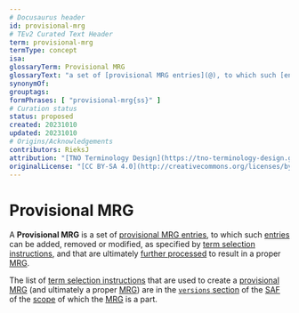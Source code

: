 ```yaml
---
# Docusaurus header
id: provisional-mrg
# TEv2 Curated Text Header
term: provisional-mrg
termType: concept
isa:
glossaryTerm: Provisional MRG
glossaryText: "a set of [provisional MRG entries](@), to which such [entries](provisional-mrg-entry@) can be added, removed or modified, as specified by [term selection instructions](@), and that are ultimately [further processed](mrgt#post-processing@) to result in a proper [MRG](@)."
synonymOf:
grouptags:
formPhrases: [ "provisional-mrg{ss}" ]
# Curation status
status: proposed
created: 20231010
updated: 20231010
# Origins/Acknowledgements
contributors: RieksJ
attribution: "[TNO Terminology Design](https://tno-terminology-design.github.io/tev2-specifications/docs)"
originalLicense: "[CC BY-SA 4.0](http://creativecommons.org/licenses/by-sa/4.0/?ref=chooser-v1)"
---
```


# Provisional MRG

A **Provisional MRG** is a set of [provisional MRG entries](@), to which such [entries](provisional-mrg-entry@) can be added, removed or modified, as specified by [term selection instructions](@), and that are ultimately [further processed](mrgt#post-processing@) to result in a proper [MRG](@).

The list of [term selection instructions](@) that are used to create a [provisional MRG](@) (and ultimately a proper [MRG](@)) are in the [`versions` section](/docs/specs/files/saf#versions) of the [SAF](@) of the [scope](@) of which the [MRG](@) is a part.
